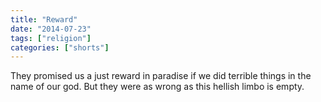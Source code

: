 ```yaml
---
title: "Reward"
date: "2014-07-23"
tags: ["religion"]
categories: ["shorts"]
---
```


They promised us a just reward in paradise if we did terrible things in the name of our god. But they were as wrong as this hellish limbo is empty.
